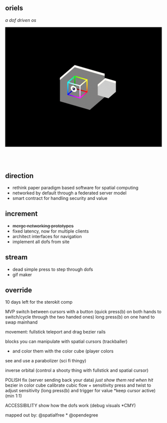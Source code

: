 ## oriels 
*a dof driven os*  

<img src='oriel.gif'>
<https://dofdev.org>

<br/>  <br/>  


## direction
- rethink paper paradigm based software for spatial computing
- networked by default through a federated server model
- smart contract for handling security and value

## increment
- ~~merge networking prototypes~~
- fixed latency, now for multiple clients
- architect interfaces for navigation
- implement all dofs from site

## stream
- dead simple press to step through dofs
- gif maker

## override
10 days left for the sterokit comp

MVP
switch between cursors with a button (quick press(b) on both hands to switch/cycle through the two handed ones) long press(b) on one hand to swap mainhand

movement:
	fullstick
	teleport and drag
	bezier rails

blocks you can manipulate with spatial cursors (trackballer)
+ and color them with the color cube (player colors

see and use a parabolizer (sci fi thingy)

inverse orbital (control a shooty thing with fullstick and spatial cursor)


POLISH
fix (server sending back your data)
*just show them red when hit* 
bezier in color cube
calibrate cubic flow + sensitivity
press and twist to adjust sensitivity (long press(b) and trigger for value *keep cursor active) (min 1:1)


ACCESSIBILITY
show how the dofs work (debug visuals *CMY)

mapped out by:
@spatialfree * @opendegree
